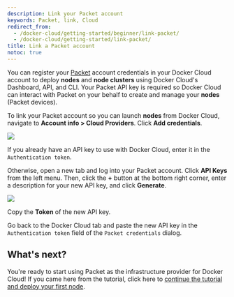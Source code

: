 ```yaml
---
description: Link your Packet account
keywords: Packet, link, Cloud
redirect_from:
  - /docker-cloud/getting-started/beginner/link-packet/
  - /docker-cloud/getting-started/link-packet/
title: Link a Packet account
notoc: true
---
```

You can register your [Packet](https://www.packet.net/promo/docker-cloud/) account credentials in your Docker Cloud account to deploy **nodes** and **node clusters** using Docker Cloud's Dashboard, API, and CLI. Your Packet API key is required so Docker Cloud can interact with Packet on your behalf to create and manage your **nodes** (Packet devices).

To link your Packet account so you can launch **nodes** from Docker Cloud, navigate to **Account info \> Cloud Providers**. Click **Add credentials**.

![](images/packet-link-account.png)

If you already have an API key to use with Docker Cloud, enter it in the `Authentication token`.

Otherwise, open a new tab and log into your Packet account. Click **API Keys** from the left menu. Then, click the **+** button at the bottom right corner, enter a description for your new API key, and click **Generate**.

![](images/packet-add-apikey.png)

Copy the **Token** of the new API key.

Go back to the Docker Cloud tab and paste the new API key in the `Authentication
token` field of the `Packet credentials` dialog.

## What's next?

You're ready to start using Packet as the infrastructure provider for Docker Cloud! If you came here from the tutorial, click here to [continue the tutorial and deploy your first node](../getting-started/your_first_node.md).